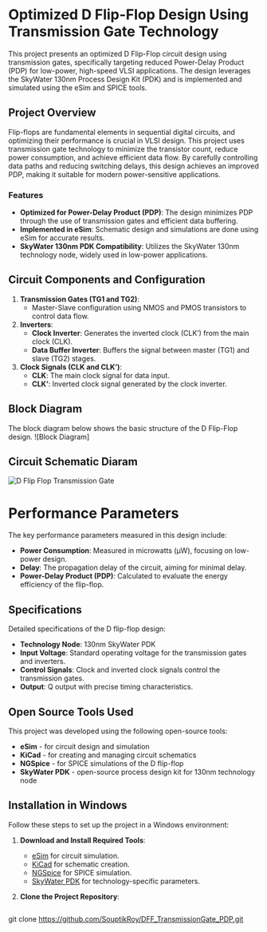 # Optimized D Flip-Flop Design Using Transmission Gate Technology

This project presents an optimized D Flip-Flop circuit design using transmission gates, specifically targeting reduced Power-Delay Product (PDP) for low-power, high-speed VLSI applications. The design leverages the SkyWater 130nm Process Design Kit (PDK) and is implemented and simulated using the eSim and SPICE tools.

## Project Overview

Flip-flops are fundamental elements in sequential digital circuits, and optimizing their performance is crucial in VLSI design. This project uses transmission gate technology to minimize the transistor count, reduce power consumption, and achieve efficient data flow. By carefully controlling data paths and reducing switching delays, this design achieves an improved PDP, making it suitable for modern power-sensitive applications.

### Features
- **Optimized for Power-Delay Product (PDP)**: The design minimizes PDP through the use of transmission gates and efficient data buffering.
- **Implemented in eSim**: Schematic design and simulations are done using eSim for accurate results.
- **SkyWater 130nm PDK Compatibility**: Utilizes the SkyWater 130nm technology node, widely used in low-power applications.

## Circuit Components and Configuration

1. **Transmission Gates (TG1 and TG2)**:
   - Master-Slave configuration using NMOS and PMOS transistors to control data flow.
2. **Inverters**:
   - **Clock Inverter**: Generates the inverted clock (CLK’) from the main clock (CLK).
   - **Data Buffer Inverter**: Buffers the signal between master (TG1) and slave (TG2) stages.
3. **Clock Signals (CLK and CLK’)**:
   - **CLK**: The main clock signal for data input.
   - **CLK’**: Inverted clock signal generated by the clock inverter.

## Block Diagram

The block diagram below shows the basic structure of the D Flip-Flop design.
![Block Diagram]

## Circuit Schematic Diaram
![D Flip Flop Transmission Gate](https://github.com/user-attachments/assets/fa6f7e7d-741a-4cc3-bd1b-d3a0ff59dcf8)


# Performance Parameters
The key performance parameters measured in this design include:
- **Power Consumption**: Measured in microwatts (µW), focusing on low-power design.
- **Delay**: The propagation delay of the circuit, aiming for minimal delay.
- **Power-Delay Product (PDP)**: Calculated to evaluate the energy efficiency of the flip-flop.

## Specifications
Detailed specifications of the D flip-flop design:
- **Technology Node**: 130nm SkyWater PDK
- **Input Voltage**: Standard operating voltage for the transmission gates and inverters.
- **Control Signals**: Clock and inverted clock signals control the transmission gates.
- **Output**: Q output with precise timing characteristics.

## Open Source Tools Used
This project was developed using the following open-source tools:
- **eSim** - for circuit design and simulation
- **KiCad** - for creating and managing circuit schematics
- **NGSpice** - for SPICE simulations of the D flip-flop
- **SkyWater PDK** - open-source process design kit for 130nm technology node

## Installation in Windows
Follow these steps to set up the project in a Windows environment:

1. **Download and Install Required Tools**:
   - [eSim](https://esim.fossee.in/) for circuit simulation.
   - [KiCad](https://kicad.org/) for schematic creation.
   - [NGSpice](http://ngspice.sourceforge.net/) for SPICE simulation.
   - [SkyWater PDK](https://github.com/google/skywater-pdk) for technology-specific parameters.

2. **Clone the Project Repository**:
   ```bash
 git clone https://github.com/SouptikRoy/DFF_TransmissionGate_PDP.git






